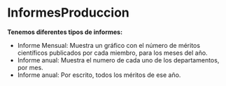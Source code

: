 # InformesProduccion

**Tenemos diferentes tipos de informes:**
  - Informe Mensual: Muestra un gráfico con el número de méritos científicos publicados por cada miembro, para los meses del año.
  - Informe anual: Muestra el numero de cada uno de los departamentos, por mes.
  - Informe anual: Por escrito, todos los méritos de ese año.
